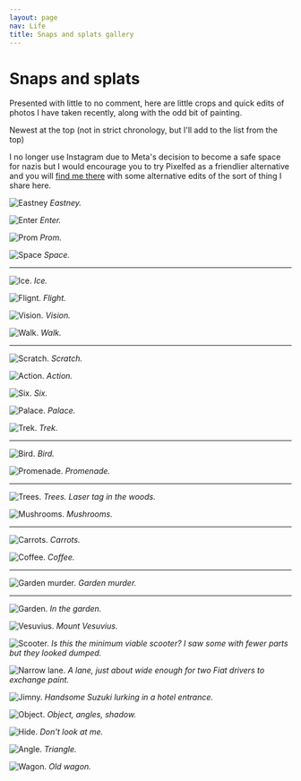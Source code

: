 ```yaml
---
layout: page
nav: Life
title: Snaps and splats gallery
---
```


# Snaps and splats

Presented with little to no comment, here are little crops and quick edits of photos I have taken recently, along with the odd bit of painting.

Newest at the top (not in strict chronology, but I'll add to the list from the top)

I no longer use Instagram due to Meta's decision to become a safe space for nazis but I would encourage you to try Pixelfed as a friendlier alternative and you will [find me there](https://pixelfed.social/beastie) with some alternative edits of the sort of thing I share here.

![Eastney](/public/img/eastney.jpg)
*Eastney.*

![Enter](/public/img/enter.jpg)
*Enter.*

![Prom](/public/img/prom.jpg)
*Prom.*

![Space](/public/img/space.jpg)
*Space.*

***

![Ice.](/public/img/ice.jpeg)
*Ice.*

![Flignt.](/public/img/flight.jpeg)
*Flight.*

![Vision.](/public/img/vision.jpeg)
*Vision.*

![Walk.](/public/img/walk.jpeg)
*Walk.*

***

![Scratch.](/public/img/scratch.jpeg)
*Scratch.*

![Action.](/public/img/feelz.jpeg)
*Action.*

![Six.](/public/img/six.jpeg)
*Six.*

![Palace.](/public/img/palace.jpeg)
*Palace.*

![Trek.](/public/img/trek.jpeg)
*Trek.*

***

![Bird.](/public/img/bird.jpeg)
*Bird.*

![Promenade.](/public/img/promenade.jpeg)
*Promenade.*

***

![Trees.](/public/img/trees.jpeg)
*Trees. Laser tag in the woods.*

![Mushrooms.](/public/img/mushrooms.jpeg)
*Mushrooms.*

***

![Carrots.](/public/img/carrots.jpeg)
*Carrots.*

![Coffee.](/public/img/coffee.jpeg)
*Coffee.*

***

![Garden murder.](/public/img/murder.jpeg)
*Garden murder.*

***

![Garden.](/public/img/garden.jpeg)
*In the garden.*

![Vesuvius.](/public/img/vesuvius.jpg)
*Mount Vesuvius.*

![Scooter.](/public/img/scoot.jpeg)
*Is this the minimum viable scooter? I saw some with fewer parts but they looked dumped.*

![Narrow lane.](/public/img/lane.jpeg)
*A lane, just about wide enough for two Fiat drivers to exchange paint.*

![Jimny.](/public/img/jimny.jpeg)
*Handsome Suzuki lurking in a hotel entrance.*

![Object.](/public/img/balance.jpg)
*Object, angles, shadow.*

![Hide.](/public/img/hide.jpg)
*Don't look at me.*

![Angle.](/public/img/tri.jpg)
*Triangle.*

![Wagon.](/public/img/wagon.jpg)
*Old wagon.*
